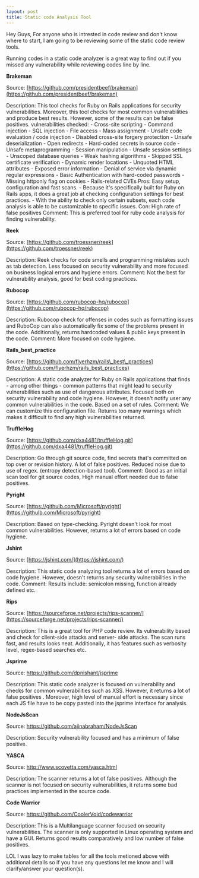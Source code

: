 ```yaml
---
layout: post
title: Static code Analysis Tool
---
```


Hey Guys, For anyone who is intrested in code review and don't know where to start, I am going to be reviewing some of the static code review tools.

Running codes in a static code analyzer is a great way to find out if you missed any vulnerability while reviewing codes line by line. 




 
 **Brakeman**

Source:        [https://github.com/presidentbeef/brakeman](https://github.com/presidentbeef/brakeman) 


Description:    This tool checks for Ruby on Rails applications for security vulnerabilities. Moreover, this tool checks for                   most common vulnerabilities and produce best results. However, some of the results can be false positives.                     vulnerabilities checked: - Cross-site scripting - Command injection - SQL injection - File access - Mass                       assignment - Unsafe code evaluation / code injection - Disabled cross-site forgery protection - Unsafe                         deserialization - Open redirects - Hard-coded secrets in source code - Unsafe metaprogramming - Session                       manipulation - Unsafe session settings - Unscoped database queries - Weak hashing algorithms - Skipped SSL                     certificate verification - Dynamic render locations - Unquoted HTML attributes - Exposed error information -                   Denial of service via dynamic regular expressions - Basic Authentication with hard-coded passwords - Missing                   httponly flag on cookies - Rails-related CVEs
Pros:           Easy setup, configuration and fast scans. - Because it's specifically built for Ruby on Rails apps, it does a                 great job at checking configuration settings for best practices. - With the ability to check only certain                     subsets, each code analysis is able to be customizable to specific issues.
Con:            High rate of false positives 
Comment:        This is preferred tool for ruby code analysis for finding vulnerability. 


**Reek**

Source:         [https://github.com/troessner/reek](https://github.com/troessner/reek) 


Description:    Reek checks for code smells and programming mistakes such as tab detection. Less focused on security                           vulnerability and more focused on business logical errors and hygiene errors. 
Comment:        Not the best for vulnerability analysis, good for best coding practices. 



**Rubocop**

Source:         [https://github.com/rubocop-hq/rubocop](https://github.com/rubocop-hq/rubocop)


Description:    Rubocop check for offenses in codes such as formatting issues and RuboCop can also automatically fix some of                   the problems present in the code.  Additionally, returns hardcoded values &amp; public keys present in the                     code. 
Comment:        More focused on code hygiene.



**Rails\_best\_practice**


 Source:        [https://github.com/flyerhzm/rails\_best\_practices](https://github.com/flyerhzm/rails_best_practices) 

 Description:   A static code analyzer for Ruby on Rails applications that finds - among other things - common patterns that                   might lead to security vulnerabilities such as use of dangerous attributes. Focused both on security                           vulnerability and code hygiene. However, it doesn&#39;t notify user any common vulnerabilities in the code.                   Based on a set of rules. 
  Comment:      We can customize this configuration file. Returns too many warnings which makes it difficult to find any high                 vulnerabilities returned. 


**TruffleHog**

Source:         [https://github.com/dxa4481/truffleHog.git](https://github.com/dxa4481/truffleHog.git) 

Description:    Go through git source code, find secrets that&#39;s committed on top over or revision history. A lot of false                 positives. Reduced noise due to use of regex. (entropy detection-based tool). 
Comment:        Good as an initial scan tool for git source codes, High manual effort needed due to false positives. 



**Pyright**

Source:          [https://githulb.com/Microsoft/pyright](https://githulb.com/Microsoft/pyright)  

Description:      Based on type-checking. Pyright doesn't look for most common vulnerabilities. However, returns a lot of                       errors based on code hygiene. 


**Jshint**


Source:          [https://jshint.com/](https://jshint.com/)  

Description:     This static code analyzing tool returns a lot of errors based on code hygiene. However, doesn&#39;t returns                    any security vulnerabilities in the code. 
Comment:         Results include: semicolon missing, function already defined etc. 



**Rips**


Source:         [https://sourceforge.net/projects/rips-scanner/](https://sourceforge.net/projects/rips-scanner/)

Description:   This is a great tool for PHP code review. Its vulnerability based and check for client-side attacks and server-                side attacks. The scan runs fast, and results looks neat. Additionally, it has features such as verbosity                      level, regex-based searches etc.



**Jsprime**


Source:          https://github.com/dpnishant/jsprime 

Description:     This static code analyzer is focused on vulnerability and checks for common vulnerabilities such as XSS.                      However, it returns a lot of false positives . Moreover, high level of manual effort is necessary since each                  JS file have to be copy pasted into the jsprime interface for analysis. 

**NodeJsScan**


Source:          https://github.com/ajinabraham/NodeJsScan


Description:     Security vulnerability focused and has a minimum of false positive.




**YASCA**


Source:          http://www.scovetta.com/yasca.html 


Description:      The scanner returns a lot of false positives. Although the scanner is not focused on security                                 vulnerabilities, it returns some bad practices implemented in the source code. 



**Code Warrior**

Source:          https://github.com/CoolerVoid/codewarrior


Description:     This is a Multilanguage scanner focused on security vulnerabilities. The scanner is only supported in Linux                    operating system and have a GUI. Returns good results comparatively and low number of false positives. 


LOL I was lazy to make tables for all the tools metioned above with additional details so if you have any questions let me know and I will clarify/answer your question(s).
